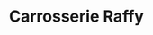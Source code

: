 ---
title: "Carrosserie Raffy"
url: /castets/carrosserie-raffy-rue-des-mousquetaires-2/
shop: shop
---